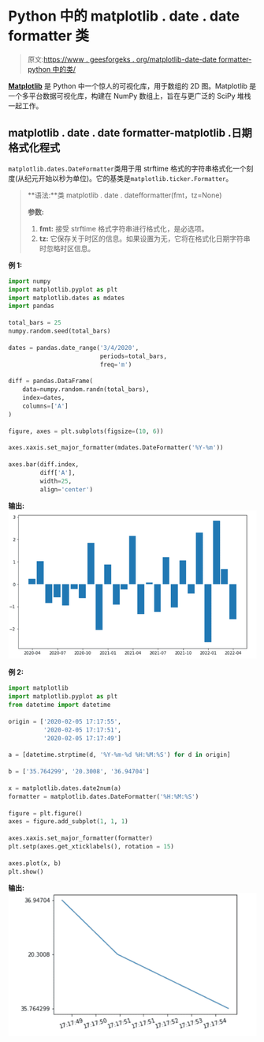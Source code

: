 # Python 中的 matplotlib . date . date formatter 类

> 原文:[https://www . geesforgeks . org/matplotlib-date-date formatter-python 中的类/](https://www.geeksforgeeks.org/matplotlib-dates-dateformatter-class-in-python/)

**[Matplotlib](https://www.geeksforgeeks.org/python-matplotlib-an-overview/)** 是 Python 中一个惊人的可视化库，用于数组的 2D 图。Matplotlib 是一个多平台数据可视化库，构建在 NumPy 数组上，旨在与更广泛的 SciPy 堆栈一起工作。

## matplotlib . date . date formatter-matplotlib .日期格式化程式

`matplotlib.dates.DateFormatter`类用于用 strftime 格式的字符串格式化一个刻度(从纪元开始以秒为单位)。它的基类是`matplotlib.ticker.Formatter`。

> **语法:**类 matplotlib . date . datefformatter(fmt，tz=None)
> 
> **参数:**
> 
> 1.  **fmt:** 接受 strftime 格式字符串进行格式化，是必选项。
> 2.  **tz:** 它保存关于时区的信息。如果设置为无，它将在格式化日期字符串时忽略时区信息。

**例 1:**

```py
import numpy
import matplotlib.pyplot as plt
import matplotlib.dates as mdates
import pandas

total_bars = 25
numpy.random.seed(total_bars)

dates = pandas.date_range('3/4/2020', 
                          periods=total_bars,
                          freq='m')

diff = pandas.DataFrame(
    data=numpy.random.randn(total_bars), 
    index=dates,
    columns=['A']
)

figure, axes = plt.subplots(figsize=(10, 6))

axes.xaxis.set_major_formatter(mdates.DateFormatter('%Y-%m'))

axes.bar(diff.index,
         diff['A'], 
         width=25, 
         align='center')
```

**输出:**
![](img/cc5d42933d3a925dcbcd35cf7690cc06.png)

**例 2:**

```py
import matplotlib
import matplotlib.pyplot as plt
from datetime import datetime

origin = ['2020-02-05 17:17:55',
          '2020-02-05 17:17:51', 
          '2020-02-05 17:17:49']

a = [datetime.strptime(d, '%Y-%m-%d %H:%M:%S') for d in origin]

b = ['35.764299', '20.3008', '36.94704']

x = matplotlib.dates.date2num(a)
formatter = matplotlib.dates.DateFormatter('%H:%M:%S')

figure = plt.figure()
axes = figure.add_subplot(1, 1, 1)

axes.xaxis.set_major_formatter(formatter)
plt.setp(axes.get_xticklabels(), rotation = 15)

axes.plot(x, b)
plt.show()
```

**输出:**
![](img/57041f30b36229adb0cf4ae4db427f58.png)